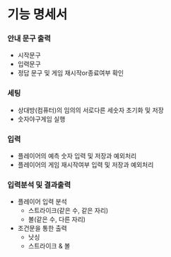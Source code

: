 # 기능 명세서

### 안내 문구 출력
- 시작문구
- 입력문구
- 정답 문구 및 게임 재시작or종료여부 확인

### 세팅
- 상대방(컴퓨터)의 임의의 서로다른 세숫자 초기화 및 저장
- 숫자야구게임 실행

### 입력
- 플레이어의 예측 숫자 입력 및 저장과 예외처리
- 플레이어의 게임 재시작여부 입력 및 저장과 예외처리

### 입력분석 및 결과출력
- 플레이어 입력 분석
  - 스트라이크(같은 수, 같은 자리)
  - 볼(같은 수, 다른 자리)
- 조건문을 통한 출력
  - 낫싱
  - 스트라이크 & 볼
